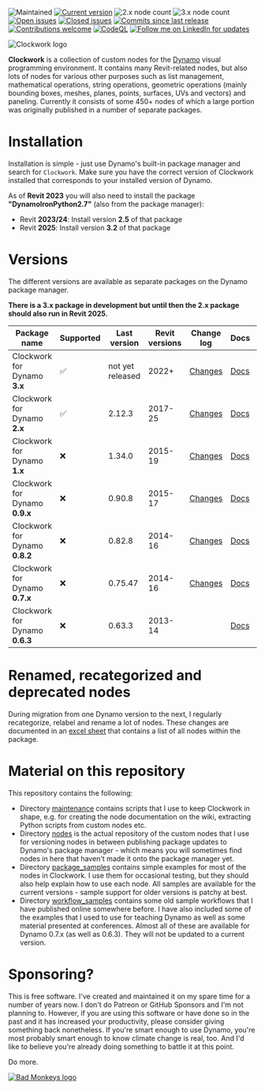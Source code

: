 ![Maintained](https://img.shields.io/badge/Maintained-yes-brightgreen.svg) 
[![Current version](https://img.shields.io/github/v/release/andydandy74/ClockworkForDynamo?label=Current%20version&color=brightgreen)](https://github.com/andydandy74/ClockworkForDynamo/releases)
![2.x node count](https://img.shields.io/github/directory-file-count/andydandy74/ClockworkForDynamo/nodes%2F2.x?type=file&label=2.x%20node%20count&color=brightgreen) 
![3.x node count](https://img.shields.io/github/directory-file-count/andydandy74/ClockworkForDynamo/nodes%2F3.x?type=file&label=3.x%20node%20count&color=brightgreen) 
[![Open issues](https://img.shields.io/github/issues-raw/andydandy74/ClockworkForDynamo?label=Open%20issues&color=brightgreen)](https://github.com/andydandy74/ClockworkForDynamo/issues?q=is%3Aopen+is%3Aissue)
[![Closed issues](https://img.shields.io/github/issues-closed-raw/andydandy74/ClockworkForDynamo?label=Closed%20issues&color=brightgreen)](https://github.com/andydandy74/ClockworkForDynamo/issues?q=is%3Aissue+is%3Aclosed)
[![Commits since last release](https://img.shields.io/github/commits-since/andydandy74/ClockworkForDynamo/latest?label=Commits%20since%20last%20release&color=brightgreen)](https://github.com/andydandy74/ClockworkForDynamo/commits/master/)
[![Contributions welcome](https://img.shields.io/badge/Contributions-welcome-brightgreen.svg?style=flat)](https://github.com/andydandy74/ClockworkForDynamo/blob/master/.github/CONTRIBUTING.md) 
[![CodeQL](https://github.com/andydandy74/ClockworkForDynamo/actions/workflows/github-code-scanning/codeql/badge.svg)](https://github.com/andydandy74/ClockworkForDynamo/actions/workflows/github-code-scanning/codeql) 
[![Follow me on LinkedIn for updates](https://img.shields.io/badge/LinkedIn-0077B5?style=social&logo=linkedin)](https://www.linkedin.com/in/andreasdieckmann) 

![Clockwork logo](clockwork-logo.png)

**Clockwork** is a collection of custom nodes for the [Dynamo](http://www.dynamobim.com) visual programming environment. It contains many Revit-related nodes, but also lots of nodes for various other purposes such as list management, mathematical operations, string operations, geometric operations (mainly bounding boxes, meshes, planes, points, surfaces, UVs and vectors) and paneling. Currently it consists of some 450+ nodes of which a large portion was originally published in a number of separate packages.

# Installation
Installation is simple - just use Dynamo's built-in package manager and search for ```Clockwork```. Make sure you have the correct version of Clockwork installed that corresponds to your installed version of Dynamo. 

As of **Revit 2023** you will also need to install the package **"DynamoIronPython2.7"** (also from the package manager):
- Revit **2023/24**: Install version **2.5** of that package
- Revit **2025**: Install version **3.2** of that package

# Versions
The different versions are available as separate packages on the Dynamo package manager.

**There is a 3.x package in development but until then the 2.x package should also run in Revit 2025.**

Package name | Supported | Last version | Revit versions | Change log | Docs | Repository | Deprecated nodes | Samples
-- | -- | -- | -- | -- | -- | -- | -- | --
Clockwork for Dynamo **3.x** | :white_check_mark: | not yet released | 2022+ | [Changes](https://github.com/andydandy74/ClockworkForDynamo/wiki/3.x-Version-History) | [Docs](https://github.com/andydandy74/ClockworkForDynamo/wiki/3.x-Node-Documentation) | [Repo](https://github.com/andydandy74/ClockworkForDynamo/tree/master/nodes/3.x) | [Deprecation](https://github.com/andydandy74/ClockworkForDynamo/wiki/Deprecated-Nodes-&-Packages#clockwork-for-dynamo-3x) | [Samples](https://github.com/andydandy74/ClockworkForDynamo/tree/master/package_samples/3.x)
Clockwork for Dynamo **2.x** | :white_check_mark: | 2.12.3 | 2017-25 | [Changes](https://github.com/andydandy74/ClockworkForDynamo/wiki/2.x-Version-History) | [Docs](https://github.com/andydandy74/ClockworkForDynamo/wiki/2.x-Node-Documentation) | [Repo](https://github.com/andydandy74/ClockworkForDynamo/tree/master/nodes/2.x) | [Deprecation](https://github.com/andydandy74/ClockworkForDynamo/wiki/Deprecated-Nodes-&-Packages#clockwork-for-dynamo-2x) | [Samples](https://github.com/andydandy74/ClockworkForDynamo/tree/master/package_samples/2.x)
Clockwork for Dynamo **1.x** | :x: | 1.34.0 | 2015-19 | [Changes](https://github.com/andydandy74/ClockworkForDynamo/wiki/1.x-Version-History) | [Docs](https://github.com/andydandy74/ClockworkForDynamo/wiki/1.x-Node-Documentation) | [Repo](https://github.com/andydandy74/ClockworkForDynamo/tree/master/nodes/1.x) | [Deprecation](https://github.com/andydandy74/ClockworkForDynamo/wiki/Deprecated-Nodes-&-Packages#clockwork-for-dynamo-1x) | [Samples](https://github.com/andydandy74/ClockworkForDynamo/tree/master/package_samples/1.x)
Clockwork for Dynamo **0.9.x** | :x: | 0.90.8 | 2015-17 | [Changes](https://github.com/andydandy74/ClockworkForDynamo/wiki/0.9.x-Version-History) | [Docs](https://github.com/andydandy74/ClockworkForDynamo/wiki/0.9.x-Node-Documentation) | [Repo](https://github.com/andydandy74/ClockworkForDynamo/tree/master/nodes/0.9.x) | [Deprecation](https://github.com/andydandy74/ClockworkForDynamo/wiki/Deprecated-Nodes-&-Packages#clockwork-for-dynamo-09x)
Clockwork for Dynamo **0.8.2** | :x: | 0.82.8 | 2014-16 | [Changes](https://github.com/andydandy74/ClockworkForDynamo/wiki/0.8.x-Version-History) | [Docs](https://github.com/andydandy74/ClockworkForDynamo/wiki/0.8.x-Node-Documentation) | [Repo](https://github.com/andydandy74/ClockworkForDynamo/tree/master/nodes/0.8.x) | [Deprecation](https://github.com/andydandy74/ClockworkForDynamo/wiki/Deprecated-Nodes-&-Packages#clockwork-for-dynamo-082)
Clockwork for Dynamo **0.7.x** | :x: | 0.75.47 | 2014-16 | [Changes](https://github.com/andydandy74/ClockworkForDynamo/wiki/0.7.x-Version-History) | [Docs](https://github.com/andydandy74/ClockworkForDynamo/wiki/0.7.x-Node-Documentation) | [Repo](https://github.com/andydandy74/ClockworkForDynamo/tree/master/nodes/0.7.x) | [Deprecation](https://github.com/andydandy74/ClockworkForDynamo/wiki/Deprecated-Nodes-&-Packages#clockwork-for-dynamo-07x) | [Samples](https://github.com/andydandy74/ClockworkForDynamo/tree/master/package_samples/0.7.x)
Clockwork for Dynamo **0.6.3** | :x: | 0.63.3 | 2013-14 |   | [Docs](https://github.com/andydandy74/ClockworkForDynamo/wiki/0.6.3-Node-Documentation) | [Repo](https://github.com/andydandy74/ClockworkForDynamo/tree/master/nodes/0.6.3) | [Deprecation](https://github.com/andydandy74/ClockworkForDynamo/wiki/Deprecated-Nodes-&-Packages#pre-clockwork-packages) | [Samples](https://github.com/andydandy74/ClockworkForDynamo/tree/master/package_samples/0.6.3)

# Renamed, recategorized and deprecated nodes
During migration from one Dynamo version to the next, I regularly recategorize, relabel and rename a lot of nodes. These changes are documented in an [excel sheet](https://github.com/andydandy74/ClockworkForDynamo/raw/master/NodeList.xlsx) that contains a list of all nodes within the package.

# Material on this repository
This repository contains the following:
- Directory [maintenance](maintenance) contains scripts that I use to keep Clockwork in shape, e.g. for creating the node documentation on the wiki, extracting Python scripts from custom nodes etc.
- Directory [nodes](nodes) is the actual repository of the custom nodes that I use for versioning nodes in between publishing package updates to Dynamo's package manager - which means you will sometimes find nodes in here that haven't made it onto the package manager yet.
- Directory [package_samples](package_samples) contains simple examples for most of the nodes in Clockwork. I use them for occasional testing, but they should also help explain how to use each node. All samples are available for the current versions - sample support for older versions is patchy at best.
- Directory [workflow_samples](workflow_samples) contains some old sample workflows that I have published online somewhere before. I have also included some of the examples that I used to use for teaching Dynamo as well as some material presented at conferences. Almost all of these are available for Dynamo 0.7.x (as well as 0.6.3). They will not be updated to a current version.

# Sponsoring?
This is free software. I've created and maintained it on my spare time for a number of years now.
I don't do Patreon or GitHub Sponsors and I'm not planning to.
However, if you are using this software or have done so in the past and it has increased your productivity, please consider giving something back nonetheless. If you're smart enough to use Dynamo, you're most probably smart enough to know climate change is real, too. And I'd like to believe you're already doing something to battle it at this point. 

Do more.

[![Bad Monkeys logo](https://www.badmonkeys.net/wp-content/uploads/2016/12/BadMonkey_finalLogo-01.png)](http://www.badmonkeys.net/)
